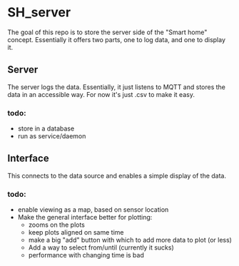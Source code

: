 # SH_server

The goal of this repo is to store the server side of the "Smart home" concept. Essentially it offers two parts, one to 
log data, and one to display it.

## Server

The server logs the data. Essentially, it just listens to MQTT and stores the data in an accessible way. For now it's just
.csv to make it easy. 

### todo:
- store in a database
- run as service/daemon

## Interface

This connects to the data source and enables a simple display of the data. 

### todo:
- enable viewing as a map, based on sensor location
- Make the general interface better for plotting:
  - zooms on the plots
  - keep plots aligned on same time
  - make a big "add" button with which to add more data to plot (or less)
  - Add a way to select from/until (currently it sucks)
  - performance with changing time is bad
